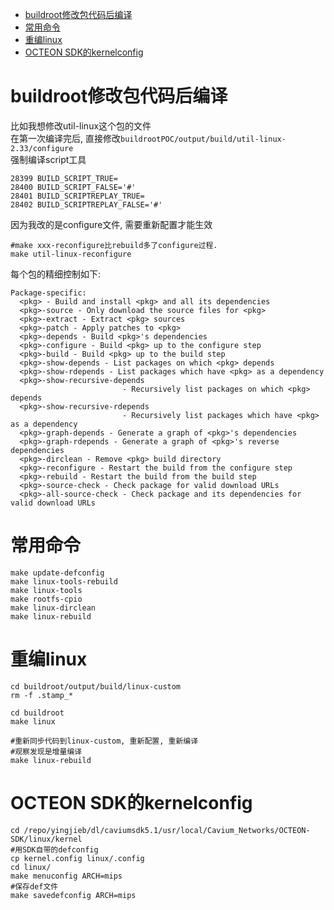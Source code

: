 - [buildroot修改包代码后编译](#buildroot修改包代码后编译)
- [常用命令](#常用命令)
- [重编linux](#重编linux)
- [OCTEON SDK的kernelconfig](#octeon-sdk的kernelconfig)

# buildroot修改包代码后编译
比如我想修改util-linux这个包的文件  
在第一次编译完后, 直接修改`buildrootPOC/output/build/util-linux-2.33/configure`  
强制编译script工具
```
28399 BUILD_SCRIPT_TRUE=
28400 BUILD_SCRIPT_FALSE='#'
28401 BUILD_SCRIPTREPLAY_TRUE=
28402 BUILD_SCRIPTREPLAY_FALSE='#'
```
因为我改的是configure文件, 需要重新配置才能生效
```
#make xxx-reconfigure比rebuild多了configure过程. 
make util-linux-reconfigure
```
每个包的精细控制如下:
```
Package-specific:
  <pkg> - Build and install <pkg> and all its dependencies
  <pkg>-source - Only download the source files for <pkg>
  <pkg>-extract - Extract <pkg> sources
  <pkg>-patch - Apply patches to <pkg>
  <pkg>-depends - Build <pkg>'s dependencies
  <pkg>-configure - Build <pkg> up to the configure step
  <pkg>-build - Build <pkg> up to the build step
  <pkg>-show-depends - List packages on which <pkg> depends
  <pkg>-show-rdepends - List packages which have <pkg> as a dependency
  <pkg>-show-recursive-depends
                         - Recursively list packages on which <pkg> depends
  <pkg>-show-recursive-rdepends
                         - Recursively list packages which have <pkg> as a dependency
  <pkg>-graph-depends - Generate a graph of <pkg>'s dependencies
  <pkg>-graph-rdepends - Generate a graph of <pkg>'s reverse dependencies
  <pkg>-dirclean - Remove <pkg> build directory
  <pkg>-reconfigure - Restart the build from the configure step
  <pkg>-rebuild - Restart the build from the build step
  <pkg>-source-check - Check package for valid download URLs
  <pkg>-all-source-check - Check package and its dependencies for valid download URLs
```

# 常用命令
```
make update-defconfig
make linux-tools-rebuild
make linux-tools
make rootfs-cpio
make linux-dirclean
make linux-rebuild
```

# 重编linux
```shell
cd buildroot/output/build/linux-custom
rm -f .stamp_*

cd buildroot
make linux

#重新同步代码到linux-custom, 重新配置, 重新编译
#观察发现是增量编译
make linux-rebuild
```

# OCTEON SDK的kernelconfig
```shell
cd /repo/yingjieb/dl/caviumsdk5.1/usr/local/Cavium_Networks/OCTEON-SDK/linux/kernel
#用SDK自带的defconfig
cp kernel.config linux/.config
cd linux/
make menuconfig ARCH=mips
#保存def文件
make savedefconfig ARCH=mips
```

